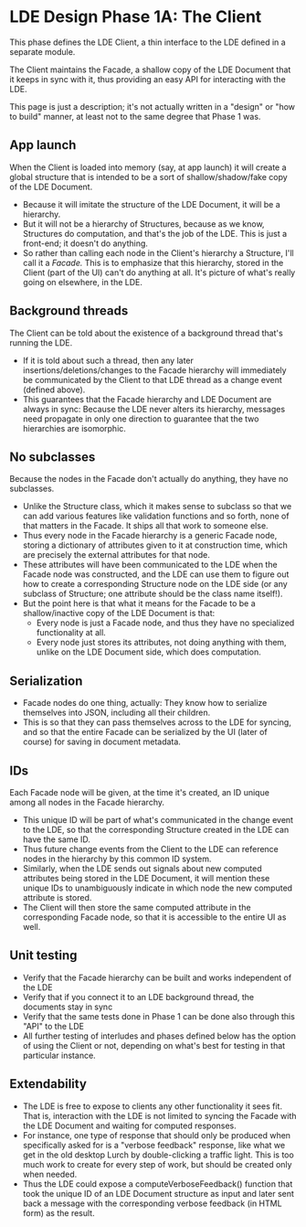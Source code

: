 
# LDE Design Phase 1A: The Client

This phase defines the LDE Client, a thin interface to the LDE defined in a
separate module.

The Client maintains the Facade, a shallow copy of the LDE Document that it
keeps in sync with it, thus providing an easy API for interacting with the
LDE.

This page is just a description; it's not actually written in a "design" or
"how to build" manner, at least not to the same degree that Phase 1 was.

## App launch

When the Client is loaded into memory (say, at app launch) it will create a
global structure that is intended to be a sort of shallow/shadow/fake copy
of the LDE Document.

 * Because it will imitate the structure of the LDE Document, it will be
   a hierarchy.
 * But it will not be a hierarchy of Structures, because as we know,
   Structures do computation, and that's the job of the LDE.  This is
   just a front-end; it doesn't do anything.
 * So rather than calling each node in the Client's hierarchy a
   Structure, I'll call it a *Facade.*  This is to emphasize that this
   hierarchy, stored in the Client (part of the UI) can't do anything at
   all.  It's picture of what's really going on elsewhere, in the LDE.

## Background threads

The Client can be told about the existence of a background thread that's
running the LDE.

 * If it is told about such a thread, then any later
   insertions/deletions/changes to the Facade hierarchy will immediately
   be communicated by the Client to that LDE thread as a change event
   (defined above).
 * This guarantees that the Facade hierarchy and LDE Document are always
   in sync:  Because the LDE never alters its hierarchy, messages need
   propagate in only one direction to guarantee that the two hierarchies
   are isomorphic.

## No subclasses

Because the nodes in the Facade don't actually do anything, they have no
subclasses.

 * Unlike the Structure class, which it makes sense to subclass so that
   we can add various features like validation functions and so forth,
   none of that matters in the Facade.  It ships all that work to
   someone else.
 * Thus every node in the Facade hierarchy is a generic Facade node,
   storing a dictionary of attributes given to it at construction time,
   which are precisely the external attributes for that node.
 * These attributes will have been communicated to the LDE when the
   Facade node was constructed, and the LDE can use them to figure out
   how to create a corresponding Structure node on the LDE side (or any
   subclass of Structure; one attribute should be the class name
   itself!).
 * But the point here is that what it means for the Facade to be a
   shallow/inactive copy of the LDE Document is that:
    * Every node is just a Facade node, and thus they have no
      specialized functionality at all.
    * Every node just stores its attributes, not doing anything with
      them, unlike on the LDE Document side, which does computation.

## Serialization

 * Facade nodes do one thing, actually:  They know how to serialize
   themselves into JSON, including all their children.
 * This is so that they can pass themselves across to the LDE for syncing,
   and so that the entire Facade can be serialized by the UI (later of
   course) for saving in document metadata.

## IDs

Each Facade node will be given, at the time it's created, an ID unique
among all nodes in the Facade hierarchy.

 * This unique ID will be part of what's communicated in the change event
   to the LDE, so that the corresponding Structure created in the LDE can
   have the same ID.
 * Thus future change events from the Client to the LDE can reference nodes
   in the hierarchy by this common ID system.
 * Similarly, when the LDE sends out signals about new computed attributes
   being stored in the LDE Document, it will mention these unique IDs to
   unambiguously indicate in which node the new computed attribute is
   stored.
 * The Client will then store the same computed attribute in the
   corresponding Facade node, so that it is accessible to the entire UI as
   well.

## Unit testing

 * Verify that the Facade hierarchy can be built and works independent of
   the LDE
 * Verify that if you connect it to an LDE background thread, the documents
   stay in sync
 * Verify that the same tests done in Phase 1 can be done also through this
   "API" to the LDE
 * All further testing of interludes and phases defined below has the
   option of using the Client or not, depending on what's best for testing
   in that particular instance.

## Extendability

 * The LDE is free to expose to clients any other functionality it sees
   fit.  That is, interaction with the LDE is not limited to syncing the
   Facade with the LDE Document and waiting for computed responses.
 * For instance, one type of response that should only be produced when
   specifically asked for is a "verbose feedback" response, like what we
   get in the old desktop Lurch by double-clicking a traffic light.  This
   is too much work to create for every step of work, but should be created
   only when needed.
 * Thus the LDE could expose a computeVerboseFeedback() function that took
   the unique ID of an LDE Document structure as input and later sent back
   a message with the corresponding verbose feedback (in HTML form) as the
   result.
